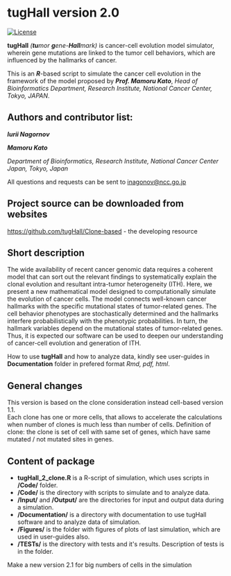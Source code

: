tugHall version 2.0
====================

[![License](https://img.shields.io/badge/License-GPLv3-orange.svg)](https://github.com/tugHall/Clone-based/blob/master/LICENSE)


**tugHall** _(**tu**mor **g**ene-**Hall**mark)_ is cancer-cell evolution model simulator, wherein gene mutations are linked to the tumor cell behaviors, which are influenced by the hallmarks of cancer.

This is an _**R**_-based script to simulate the cancer cell evolution in the framework of the model proposed by _**Prof. Mamoru Kato**_,
_Head of Bioinformatics Department, Research Institute, National Cancer Center, Tokyo, JAPAN_.

Authors and contributor list:
---
_**Iurii Nagornov**_

_**Mamoru Kato**_

_Department of Bioinformatics, Research Institute, National Cancer Center Japan, Tokyo, Japan_

All questions and requests can be sent to inagonov@ncc.go.jp

Project source can be downloaded from websites  
--- 
https://github.com/tugHall/Clone-based  -  the developing resource

Short description
---
The wide availability of recent cancer genomic data requires a coherent model that can sort out the relevant findings to systematically explain the clonal evolution and resultant intra-tumor heterogeneity (ITH). Here, we present a new mathematical model designed to computationally simulate the evolution of cancer cells. The model connects well-known cancer hallmarks with the specific mutational states of tumor-related genes. The cell behavior phenotypes are stochastically determined and the hallmarks interfere probabilistically with the phenotypic probabilities. In turn, the hallmark variables depend on the mutational states of tumor-related genes. Thus, it is expected our software can be used to deepen our understanding of cancer-cell evolution and generation of ITH.

How to use **tugHall** and how to analyze data, kindly see user-guides in **Documentation** folder in prefered format *Rmd, pdf, html*.

General changes
---

This version is based on the clone consideration instead cell-based version 1.1.  
Each clone has one or more cells, that allows to accelerate the calculations when number of clones is much less than number of cells.
Definition of clone: the clone is set of cell with same set of genes, which have same mutated / not mutated sites in genes.


Content of package
---

* **tugHall_2_clone.R** is a R-script of simulation, which uses scripts in **/Code/** folder.
* **/Code/** is the directory with scripts to simulate and to analyze data. 
* **/Input/** and **/Output/** are the directories for input and output data during a simulation. 
* **/Documentation/** is a directory with documentation to use tugHall software and to analyze data of simulation.   
* **/Figures/** is the folder with figures of plots of last simulation, which are used in user-guides also. 
* **/TESTs/** is the directory with tests and it's results. Description of tests is in the folder. 

Make a new version 2.1 for big numbers of cells in the simulation
